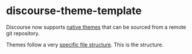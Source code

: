 # discourse-theme-template

Discourse now supports [native themes](https://meta.discourse.org/t/native-theme-support/47494/26) that can be sourced from a remote git repository.

Themes follow a very [specific file structure](https://meta.discourse.org/t/how-to-develop-custom-themes/60848). This is the structure.
